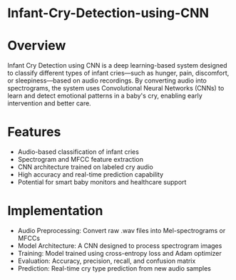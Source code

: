 # Infant-Cry-Detection-using-CNN

# Overview

Infant Cry Detection using CNN is a deep learning-based system designed to classify different types of infant cries—such as hunger, pain, discomfort, or sleepiness—based on audio recordings. By converting audio into spectrograms, the system uses Convolutional Neural Networks (CNNs) to learn and detect emotional patterns in a baby's cry, enabling early intervention and better care.

# Features

- Audio-based classification of infant cries
- Spectrogram and MFCC feature extraction
- CNN architecture trained on labeled cry audio
- High accuracy and real-time prediction capability
- Potential for smart baby monitors and healthcare support

# Implementation

- Audio Preprocessing: Convert raw .wav files into Mel-spectrograms or MFCCs
- Model Architecture: A CNN designed to process spectrogram images
- Training: Model trained using cross-entropy loss and Adam optimizer
- Evaluation: Accuracy, precision, recall, and confusion matrix
- Prediction: Real-time cry type prediction from new audio samples

